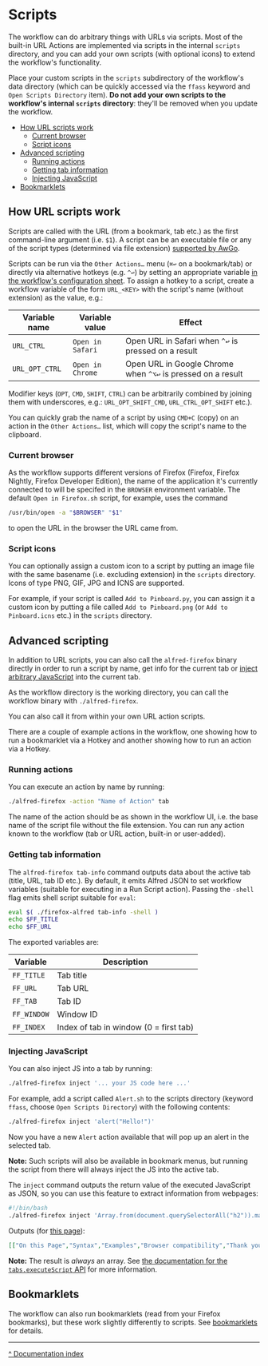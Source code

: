 Scripts
=======

The workflow can do arbitrary things with URLs via scripts. Most of the built-in URL Actions are implemented via scripts in the internal `scripts` directory, and you can add your own scripts (with optional icons) to extend the workflow's functionality.

Place your custom scripts in the `scripts` subdirectory of the workflow's data directory (which can be quickly accessed via the `ffass` keyword and `Open Scripts Directory` item). **Do not add your own scripts to the workflow's internal `scripts` directory**: they'll be removed when you update the workflow.


<!-- vim-markdown-toc GFM -->

* [How URL scripts work](#how-url-scripts-work)
  * [Current browser](#current-browser)
  * [Script icons](#script-icons)
* [Advanced scripting](#advanced-scripting)
  * [Running actions](#running-actions)
  * [Getting tab information](#getting-tab-information)
  * [Injecting JavaScript](#injecting-javascript)
* [Bookmarklets](#bookmarklets)

<!-- vim-markdown-toc -->


How URL scripts work
--------------------

Scripts are called with the URL (from a bookmark, tab etc.) as the first command-line argument (i.e. `$1`). A script can be an executable file or any of the script types (determined via file extension) [supported by AwGo][script-types].

Scripts can be run via the `Other Actions…` menu (`⌘↩` on a bookmark/tab) or directly via alternative hotkeys (e.g. `^↩`) by setting an appropriate variable [in the workflow's configuration sheet][config-sheet]. To assign a hotkey to a script, create a workflow variable of the form `URL_<KEY>` with the script's name (without extension) as the value, e.g.:

| Variable name | Variable value | Effect |
|---------------|----------------|--------|
| `URL_CTRL`    | `Open in Safari`| Open URL in Safari when `^↩` is pressed on a result |
| `URL_OPT_CTRL`    | `Open in Chrome`| Open URL in Google Chrome when `^⌥↩` is pressed on a result |

Modifier keys (`OPT`, `CMD`, `SHIFT`, `CTRL`) can be arbitrarily combined by joining them with underscores, e.g.: `URL_OPT_SHIFT_CMD`, `URL_CTRL_OPT_SHIFT` etc.).

You can quickly grab the name of a script by using `CMD+C` (copy) on an action in the `Other Actions…` list, which will copy the script's name to the clipboard.


### Current browser ###

As the workflow supports different versions of Firefox (Firefox, Firefox Nightly, Firefox Developer Edition), the name of the application it's currently connected to will be specifed in the `BROWSER` environment variable. The default `Open in Firefox.sh` script, for example, uses the command

```bash
/usr/bin/open -a "$BROWSER" "$1"
```

to open the URL in the browser the URL came from.


### Script icons ###

You can optionally assign a custom icon to a script by putting an image file with the same basename (i.e. excluding extension) in the `scripts` directory. Icons of type PNG, GIF, JPG and ICNS are supported.

For example, if your script is called `Add to Pinboard.py`, you can assign it a custom icon by putting a file called `Add to Pinboard.png` (or `Add to Pinboard.icns` etc.) in the `scripts` directory.


Advanced scripting
------------------

In addition to URL scripts, you can also call the `alfred-firefox` binary directly in order to run a script by name, get info for the current tab or [inject arbitrary JavaScript](#injecting-javascript) into the current tab.

As the workflow directory is the working directory, you can call the workflow binary with `./alfred-firefox`.

You can also call it from within your own URL action scripts.

There are a couple of example actions in the workflow, one showing how to run a bookmarklet via a Hotkey and another showing how to run an action via a Hotkey.


### Running actions ###

You can execute an action by name by running:

```bash
./alfred-firefox -action "Name of Action" tab
```

The name of the action should be as shown in the workflow UI, i.e. the base name of the script file without the file extension. You can run any action known to the workflow (tab or URL action, built-in or user-added).


### Getting tab information ###

The `alfred-firefox tab-info` command outputs data about the active tab (title, URL, tab ID etc.). By default, it emits Alfred JSON to set workflow variables (suitable for executing in a Run Script action). Passing the `-shell` flag emits shell script suitable for `eval`:

```bash
eval $( ./firefox-alfred tab-info -shell )
echo $FF_TITLE
echo $FF_URL
```

The exported variables are:

| Variable    | Description                            |
| ----------- | -------------------------------------- |
| `FF_TITLE`  | Tab title                              |
| `FF_URL`    | Tab URL                                |
| `FF_TAB`    | Tab ID                                 |
| `FF_WINDOW` | Window ID                              |
| `FF_INDEX`  | Index of tab in window (0 = first tab) |


### Injecting JavaScript ###

You can also inject JS into a tab by running:

```bash
./alfred-firefox inject '... your JS code here ...'
```

For example, add a script called `Alert.sh` to the scripts directory (keyword `ffass`, choose `Open Scripts Directory`) with the following contents:

```bash
./alfred-firefox inject 'alert("Hello!")'
```

Now you have a new `Alert` action available that will pop up an alert in the selected tab.

**Note:** Such scripts will also be available in bookmark menus, but running the script from there will always inject the JS into the active tab.

The `inject` command outputs the return value of the executed JavaScript as JSON, so you can use this feature to extract information from webpages:

```bash
#!/bin/bash
./alfred-firefox inject 'Array.from(document.querySelectorAll("h2")).map(n => n.innerText)'
```

Outputs (for [this page][execute-docs]):

```json
[["On this Page","Syntax","Examples","Browser compatibility","Thank you!","Tell us what’s wrong with this table","Learn the best of web development","MDN","Mozilla"]]
```

**Note:** The result is *always* an array. See [the documentation for the `tabs.executeScript` API][execute-docs] for more information.


Bookmarklets
------------

The workflow can also run bookmarklets (read from your Firefox bookmarks), but these work slightly differently to scripts. See [bookmarklets][bookmarklets] for details.


---

[^ Documentation index](index.md)


[script-types]: https://godoc.org/github.com/deanishe/awgo/util#Runner
[config-sheet]: https://www.alfredapp.com/help/workflows/advanced/variables/#environment
[bookmarklets]: bookmarklets.md
[execute-docs]: https://developer.mozilla.org/en-US/docs/Mozilla/Add-ons/WebExtensions/API/tabs/executeScript#Return_value
